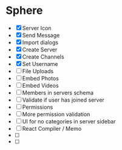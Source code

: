 # Sphere
- [x] Server Icon
- [x] Send Message
- [x] Import dialogs
- [x] Create Server
- [x] Create Channels
- [x] Set Username
- [ ] File Uploads
- [ ] Embed Photos
- [ ] Embed Videos
- [ ] Members in servers schema
- [ ] Validate if user has joined server
- [ ] Permissions
- [ ] More permission validation
- [ ] UI for no categories in server sidebar
- [ ] React Compiler / Memo
- [ ] 
- [ ] 